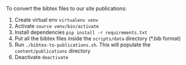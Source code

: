 To convert the bibtex files to our site publications:

1. Create virtual env `virtualenv venv`
2. Activate `source venv/bin/activate`
3. Install dependencies `pip install -r requirements.txt`
3. Put all the bibtex files inside the `scripts/data` directory (*.bib format)
4. Run `./bibtex-to-publications.sh`. This will populate the `content/publications` directory
5. Deactivate `deactivate`